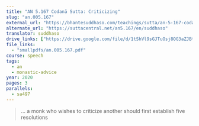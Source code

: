 ```yaml
---
title: "AN 5.167 Codanā Sutta: Criticizing"
slug: "an.005.167"
external_url: "https://bhantesuddhaso.com/teachings/sutta/an-5-167-codana-sutta/"
alternate_url: "https://suttacentral.net/an5.167/en/suddhaso"
translator: suddhaso
drive_links: ["https://drive.google.com/file/d/1tShVl9sGJTuOsj8OG3aZJBtugBLLrbq3/view?usp=drivesdk"]
file_links:
  - "smallpdfs/an.005.167.pdf"
course: speech
tags:
  - an
  - monastic-advice
year: 2020
pages: 3
parallels:
  - sa497
---
```


> … a monk who wishes to criticize another should first establish five resolutions

<!---->
